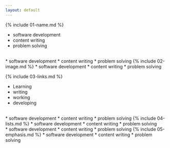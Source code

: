 ```yaml
---
layout: default
---
```


{% include 01-name.md %}
* software development
* content writing
* problem solving
<br>
* software development
* content writing
* problem solving
{% include 02-image.md %}
* software development
* content writing
* problem solving

<br>

{% include 03-links.md %}
- Learning
- writing
- working
- developing


<br>
* software development
* content writing
* problem solving
{% include 04-lists.md %}
* software development
* content writing
* problem solving
<br>
* software development
* content writing
* problem solving
{% include 05-emphasis.md %}
* software development
* content writing
* problem solving
